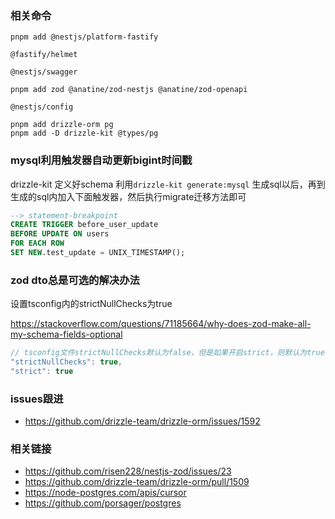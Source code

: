 ### 相关命令

```shell
pnpm add @nestjs/platform-fastify

@fastify/helmet

@nestjs/swagger

pnpm add zod @anatine/zod-nestjs @anatine/zod-openapi

@nestjs/config

pnpm add drizzle-orm pg
pnpm add -D drizzle-kit @types/pg

```

### mysql利用触发器自动更新bigint时间戳

drizzle-kit 定义好schema 利用`drizzle-kit generate:mysql` 生成sql以后，再到生成的sql内加入下面触发器，然后执行migrate迁移方法即可

```sql
--> statement-breakpoint
CREATE TRIGGER before_user_update
BEFORE UPDATE ON users
FOR EACH ROW
SET NEW.test_update = UNIX_TIMESTAMP();
```

### zod dto总是可选的解决办法

设置tsconfig内的strictNullChecks为true

<https://stackoverflow.com/questions/71185664/why-does-zod-make-all-my-schema-fields-optional>

```typescript
// tsconfig文件strictNullChecks默认为false，但是如果开启strict，则默认为true
"strictNullChecks": true,
"strict": true
```

### issues跟进

- <https://github.com/drizzle-team/drizzle-orm/issues/1592>

### 相关链接

- <https://github.com/risen228/nestjs-zod/issues/23>
- <https://github.com/drizzle-team/drizzle-orm/pull/1509>
- <https://node-postgres.com/apis/cursor>
- <https://github.com/porsager/postgres>